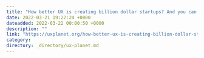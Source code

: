 ```yaml
---
title: "How better UX is creating billion dollar startups? And you can too."
date: 2022-03-21 19:22:24 +0000
dateadded: 2022-03-22 00:00:50 +0000
description: ""
link: "https://uxplanet.org/how-better-ux-is-creating-billion-dollar-startups-and-you-can-too-4eeaabae4b9c?source=rss----819cc2aaeee0---4"
category:
directory: _directory/ux-planet.md
---
```


